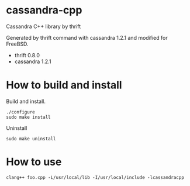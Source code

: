 cassandra-cpp
=============

Cassandra C++ library by thrift

Generated by thrift command with cassandra 1.2.1 and modified for FreeBSD.

- thrift 0.8.0
- cassandra 1.2.1

# How to build and install

Build and install.

    ./configure
    sudo make install

Uninstall

    sudo make uninstall

# How to use

    clang++ foo.cpp -L/usr/local/lib -I/usr/local/include -lcassandracpp
